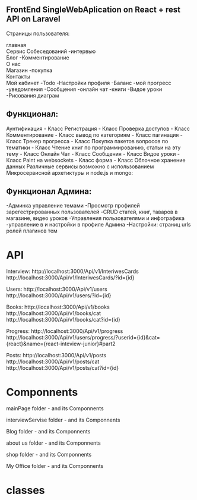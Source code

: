 
## FrontEnd SingleWebAplication on React + rest API on Laravel

                      
Страницы пользователя: 

главная  
Сервис Cобеседований    -интервью    
Блог                    -Комментирование     
O нас    
Mагазин                 -покупка     
Контакты    
Мой кабинет
    -Todo
    -Настройки профиля
    -Баланс 
    -мой прогресс
    -уведомления
    -Сообщения
    -онлайн чат
    -книги
    -Видое уроки
    -Рисования диаграм
                                                                     
                                                                                     
                                                                                     

## Функционал:

Аунтификация                                                - Класс
Регистрация                                                 - Класс
Проверка доступов                                           - Класс
Комментирование                                             - Класс
вывод по категориям                                         - Класс
пагинация                                                   - Класс
Трекер прогресса                                            - Класс
Покупка пакетов вопросов по тематики                        - Класс
Чтение книг по программированию, статьи на эту тему         - Класс
Онлайн Чат                                                  - Класс
Сообщения                                                   - Класс
Видое уроки                                                 - Класс
Paint на websockets                                         - Класс
форма                                                       - Класс
Облочное хранение данных
Различные сервисы возможно с использованием  Микросервисной архетиктуры и node.js и mongo:
    
    
##  Функционал Админа: 
-Админка  управление темами 
-Просмотр профилей зарегестрированных пользователей
-CRUD статей, книг, таваров в магазине, видео уроков
-Управления пользователями и инфографика
-управление в и настройки в профиле Админа
-Настройки:
    страниц
    urls
    ролей
    плагинов
    тем
    

# API

Interview:
http://localhost:3000/Api/v1/InteriwesCards
http://localhost:3000/Api/v1/InteriwesCards/?id={id}


Users:
http://localhost:3000/Api/v1/users
http://localhost:3000/Api/v1/users/?id={id}


Books:
http://localhost:3000/Api/v1/books
http://localhost:3000/Api/v1/books/cat
http://localhost:3000/Api/v1/books/cat?id={id}


Progress:
http://localhost:3000/Api/v1/progress  
http://localhost:3000/Api/v1/users/progress/?userid={id}&cat={react}&name={react-inteview-junior}#part2


Posts:
http://localhost:3000/Api/v1/posts
http://localhost:3000/Api/v1/posts/cat
http://localhost:3000/Api/v1/posts/cat?id={id}






# Componnents

  mainPage         folder     - and its Componnents

  interviewServise folder     - and its Componnents

  Blog             folder     - and its Componnents

  about us         folder     - and its Componnents

  shop             folder     - and its Componnents

  My Office        folder     - and its Componnents



# classes


